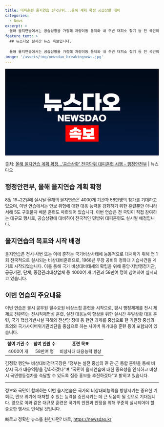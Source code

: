 ```yaml
---
title: 대피훈련 을지연습 전국단위...올해 계획 확정 공습상황 대비
categories:
  - News
excerpt: >
  올해 을지연습에서는 공습상황을 가정해 차량이동 통제와 내 주변 대피소 찾기 등 전 국민이 직접 참여하는 전국…
feature_text: >
  ## 뉴스다오 실시간 뉴스 속보입니다.

  올해 을지연습에서는 공습상황을 가정해 차량이동 통제와 내 주변 대피소 찾기 등 전 국민이 직접 참여하는 전국…
image: '/assets/img/newsdao_breakingnews.jpg'
---
```


![뉴스다오 속보](/assets/img/newsdao_breakingnews.jpg)

<p>출처: <a href="https://newsdao.kr/3854" rel="dofollow">올해 을지연습 계획 확정…‘공습상황’ 전국단위 대피훈련 시행 - 행정안전부</a> | 뉴스다오</p>

<h2 data-ke-size="size26">행정안전부, 올해 을지연습 계획 확정</h2>
<p data-ke-size="size16">8월 19~22일에 실시될 올해의 을지연습은 4000개 기관과 58만명의 참가를 기대하고 있으며, 이번 연습에서는 안보 위협에 대한 대응 능력을 강화하기 위한 훈련뿐만 아니라 서해 5도 구호물자 배분 훈련도 마련되어 있습니다. 이번 연습은 전 국민이 직접 참여하는 대규모 행사로, 공습상황에 대비하여 전국적인 민방위 대피훈련도 실시될 예정입니다.</p>

<h2 data-ke-size="size26">을지연습의 목표와 시작 배경</h2>
<p data-ke-size="size16">을지연습은 전시·사변 또는 이에 준하는 국가비상사태에 능동적으로 대처하기 위해 연 1회 전국적으로 실시되는 비상대비훈련으로, 1968년 무장 공비의 청와대 기습사건을 계기로 시작되었습니다. 이를 통해 국가 비상대비태세의 확립을 위해 중앙·지방행정기관, 공공기관, 단체, 중점관리대상업체 등 4000여 개 기관과 58만여 명이 참여하여 실시되고 있습니다.</p>

<h2 data-ke-size="size26">이번 연습의 주요내용</h2>
<p data-ke-size="size16">이번 연습은 불시 공무원 필수요원 비상소집 훈련을 시작으로, 평시 행정체제를 전시 체제로 전환하는 전시직제편성 훈련, 실전 대응능력 향상을 위한 실시간 우발상황 대응 훈련, 국가 핵심기반시설 피해와 전산망 장애 등 현안 과제를 중심으로 한 기관장 중심의 토의와 국가사이버위기관리단을 중심으로 하는 사이버 위기대응 훈련 등이 포함되어 있습니다.</p>

<table>
	<tbody>
		<tr>
			<td style="text-align: center; height: 17px;"><b>참여 기관 수</b></td>
			<td style="text-align: center; height: 17px;"><b>참여 인원 수</b></td>
			<td style="text-align: center; height: 17px;"><b>훈련 목표</b></td>
		</tr>
		<tr>
			<td style="text-align: center; height: 17px;">4000여 개</td>
			<td style="text-align: center; height: 17px;">58만여 명</td>
			<td style="text-align: center; height: 17px;">비상사태 대응능력 향상</td>
		</tr>
	</tbody>
</table>

<p data-ke-size="size16">김정학 행안부 비상대비정책국장은 “정부는 실전 중심의 민·관·군 통합 훈련을 통해 비상시 국가 대응역량을 강화하겠다”며 “국민이 을지연습에 대한 중요성을 인식하고 비상시 국민행동절차를 숙달할 수 있도록 집중 홍보를 추진하겠다”고 밝히고 있습니다.</p>

<hr>

<p data-ke-size="size16">정부와 국민이 함께하는 이번 을지연습은 국가의 비상대비능력을 향상시키는 중요한 기회로, 안보 위기에 대처할 수 있는 능력을 증진시키는 데 큰 도움이 될 것으로 기대됩니다. 앞으로 이와 같은 대규모 훈련은 국가의 안전과 안정을 위해 꾸준히 실시되어야 할 중요한 행사로 인식될 것입니다.</p> 

빠르고 정확한 뉴스를 원한다면? 바로, <a href="https://newsdao.kr" rel="dofollow">https://newsdao.kr</a>


